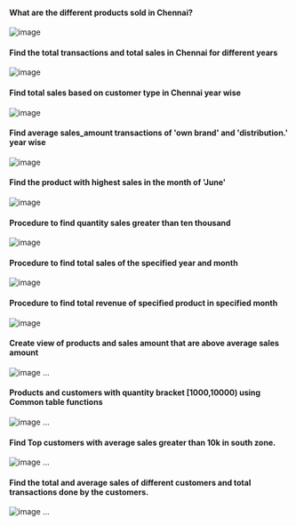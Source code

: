 
#### What are the different products sold in Chennai? 

![image](https://github.com/pooja614/ML_DL_projects/assets/69869583/93df57e3-3255-428c-b7ac-7ae7d90706f9) 

#### Find the total transactions and total sales in Chennai for different years  

![image](https://github.com/pooja614/ML_DL_projects/assets/69869583/a58047bf-25b0-47d2-a632-93a4c8ebfa44)


#### Find total sales based on customer type in Chennai year wise

![image](https://github.com/pooja614/ML_DL_projects/assets/69869583/1aa7cb8b-8d43-4d77-b760-2b94a9e31473)

#### Find average sales_amount transactions of 'own brand' and 'distribution.' year wise 


![image](https://github.com/pooja614/ML_DL_projects/assets/69869583/0f74764a-4029-4a91-b165-efd99f877417)

#### Find the product with highest sales in the month of 'June' 

![image](https://github.com/pooja614/ML_DL_projects/assets/69869583/2ac7bb3a-5f34-4728-96dc-4d021241d96d) 

####  Procedure to find quantity sales greater than ten thousand 

![image](https://github.com/pooja614/ML_DL_projects/assets/69869583/4ded1553-a49d-473e-ba42-dded7bed4512)

#### Procedure to find total sales of the specified year and month 

![image](https://github.com/pooja614/ML_DL_projects/assets/69869583/66643b2d-822a-42dd-90f1-28209fd8aed6)

#### Procedure to find total revenue of specified product in specified month

![image](https://github.com/pooja614/ML_DL_projects/assets/69869583/df0a1e37-cf3d-4e64-8538-fa9b72eda4ae)

#### Create view of products and sales amount that are above average sales amount 

![image](https://github.com/pooja614/ML_DL_projects/assets/69869583/9248ca98-0075-4338-9e5c-88179eebc692) 
...
####  Products and customers with quantity bracket [1000,10000) using Common table functions

![image](https://github.com/pooja614/ML_DL_projects/assets/69869583/385aa623-54bf-4819-ad80-f484eb71c377)
...
#### Find Top customers with average sales greater than 10k in south zone.

![image](https://github.com/pooja614/ML_DL_projects/assets/69869583/49a64b2e-1f8c-48e8-9da7-c14af1f0f4ce) 
... 

#### Find the total and average sales of different customers and total transactions done by the customers. 

![image](https://github.com/pooja614/ML_DL_projects/assets/69869583/27497b7b-212c-4364-9740-10c083fa8b62) 
...
